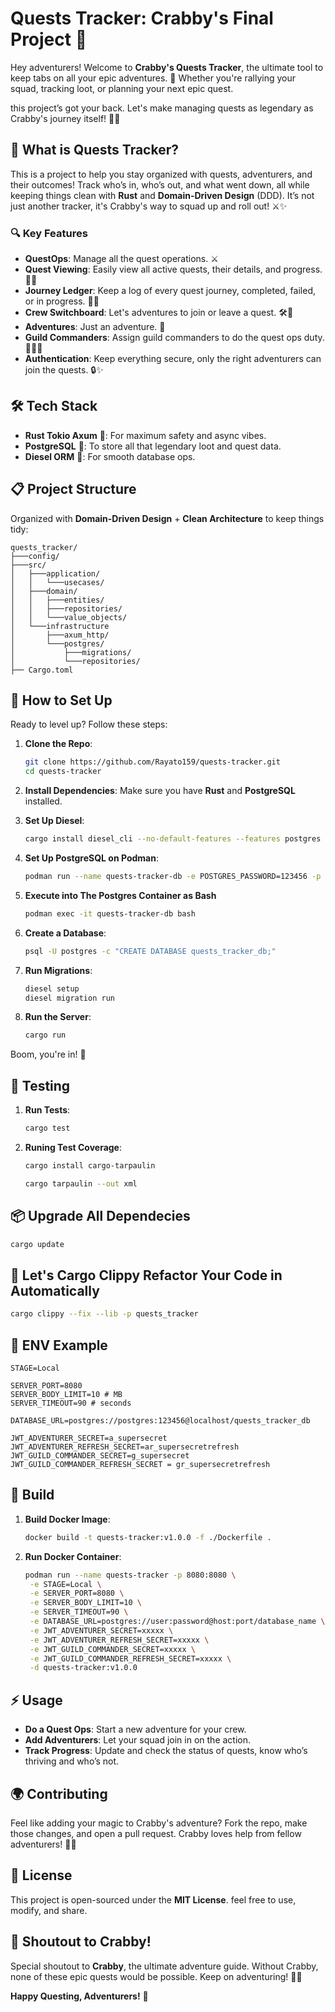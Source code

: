 # Quests Tracker: Crabby's Final Project 📜

Hey adventurers! Welcome to **Crabby's Quests Tracker**, the ultimate tool to keep tabs on all your epic adventures. 🌟 Whether you're rallying your squad, tracking loot, or planning your next epic quest.

this project’s got your back. Let's make managing quests as legendary as Crabby's journey itself! 🦀💥

## 🚀 What is Quests Tracker?

This is a project to help you stay organized with quests, adventurers, and their outcomes! Track who’s in, who’s out, and what went down, all while keeping things clean with **Rust** and **Domain-Driven Design** (DDD). It’s not just another tracker, it's Crabby's way to squad up and roll out! ⚔️✨

### 🔍 Key Features

- **QuestOps**: Manage all the quest operations. ⚔️
- **Quest Viewing**: Easily view all active quests, their details, and progress. 📝✨
- **Journey Ledger**: Keep a log of every quest journey, completed, failed, or in progress. 📖💫
- **Crew Switchboard**: Let's adventures to join or leave a quest. 🛠️👥
- **Adventures**: Just an adventure. 🌟
- **Guild Commanders**: Assign guild commanders to do the quest ops duty. 🏰🦸‍♂️
- **Authentication**: Keep everything secure, only the right adventurers can join the quests. 🔒✨

## 🛠️ Tech Stack

- **Rust Tokio Axum** 🦀: For maximum safety and async vibes.
- **PostgreSQL** 🐘: To store all that legendary loot and quest data.
- **Diesel ORM** 🚂: For smooth database ops.

## 📋 Project Structure

Organized with **Domain-Driven Design** + **Clean Architecture** to keep things tidy:

```text
quests_tracker/
├───config/
├───src/
│   ├───application/
│   │   └───usecases/
│   ├───domain/
│   │   ├───entities/
│   │   ├───repositories/
│   │   └───value_objects/
│   └───infrastructure
│       ├───axum_http/
│       └───postgres/
│           ├───migrations/
│           └───repositories/
├── Cargo.toml
```

## 🔧 How to Set Up

Ready to level up? Follow these steps:

1. **Clone the Repo**:

   ```sh
   git clone https://github.com/Rayato159/quests-tracker.git
   cd quests-tracker
   ```

2. **Install Dependencies**:
   Make sure you have **Rust** and **PostgreSQL** installed.
3. **Set Up Diesel**:

   ```sh
   cargo install diesel_cli --no-default-features --features postgres
   ```

4. **Set Up PostgreSQL on Podman**:

   ```sh
   podman run --name quests-tracker-db -e POSTGRES_PASSWORD=123456 -p 5432:5432 -d postgres:latest
   ```

5. **Execute into The Postgres Container as Bash**

   ```sh
   podman exec -it quests-tracker-db bash
   ```

6. **Create a Database**:

   ```sh
   psql -U postgres -c "CREATE DATABASE quests_tracker_db;"
   ```

7. **Run Migrations**:

   ```sh
   diesel setup
   diesel migration run
   ```

8. **Run the Server**:
   ```sh
   cargo run
   ```

Boom, you're in! 🎉

## 🧪 Testing

1. **Run Tests**:

   ```sh
   cargo test
   ```

2. **Runing Test Coverage**:

   ```sh
   cargo install cargo-tarpaulin
   ```

   ```sh
   cargo tarpaulin --out xml
   ```

## 📦 Upgrade All Dependecies

```sh
cargo update
```

## 🤖 Let's Cargo Clippy Refactor Your Code in Automatically

```sh
cargo clippy --fix --lib -p quests_tracker
```

## 📝 ENV Example

```text
STAGE=Local

SERVER_PORT=8080
SERVER_BODY_LIMIT=10 # MB
SERVER_TIMEOUT=90 # seconds

DATABASE_URL=postgres://postgres:123456@localhost/quests_tracker_db

JWT_ADVENTURER_SECRET=a_supersecret
JWT_ADVENTURER_REFRESH_SECRET=ar_supersecretrefresh
JWT_GUILD_COMMANDER_SECRET=g_supersecret
JWT_GUILD_COMMANDER_REFRESH_SECRET = gr_supersecretrefresh
```

## 🐳 Build

1. **Build Docker Image**:

   ```sh
   docker build -t quests-tracker:v1.0.0 -f ./Dockerfile .
   ```

2. **Run Docker Container**:

   ```sh
   podman run --name quests-tracker -p 8080:8080 \
    -e STAGE=Local \
    -e SERVER_PORT=8080 \
    -e SERVER_BODY_LIMIT=10 \
    -e SERVER_TIMEOUT=90 \
    -e DATABASE_URL=postgres://user:password@host:port/database_name \
    -e JWT_ADVENTURER_SECRET=xxxxx \
    -e JWT_ADVENTURER_REFRESH_SECRET=xxxxx \
    -e JWT_GUILD_COMMANDER_SECRET=xxxxx \
    -e JWT_GUILD_COMMANDER_REFRESH_SECRET=xxxxx \
    -d quests-tracker:v1.0.0
   ```

## ⚡️ Usage

- **Do a Quest Ops**: Start a new adventure for your crew.
- **Add Adventurers**: Let your squad join in on the action.
- **Track Progress**: Update and check the status of quests, know who’s thriving and who’s not.

## 🌍 Contributing

Feel like adding your magic to Crabby's adventure? Fork the repo, make those changes, and open a pull request. Crabby loves help from fellow adventurers! 💪✨

## 📜 License

This project is open-sourced under the **MIT License**. feel free to use, modify, and share.

## 🦀 Shoutout to Crabby!

Special shoutout to **Crabby**, the ultimate adventure guide. Without Crabby, none of these epic quests would be possible. Keep on adventuring! 🦀🚀

**Happy Questing, Adventurers!** 🌟
